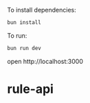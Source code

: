 To install dependencies:
```sh
bun install
```

To run:
```sh
bun run dev
```

open http://localhost:3000
# rule-api
